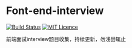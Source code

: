 # Font-end-interview

[![Build Status](https://travis-ci.org/nieyafei/front-end-interview.svg?branch=master)](https://travis-ci.org/nieyafei/front-end-interview)
[![MIT Licence](https://badges.frapsoft.com/os/mit/mit.svg?v=103)](https://opensource.org/licenses/mit-license.php)

前端面试interview题目收集，持续更新，勿浅尝辄止





